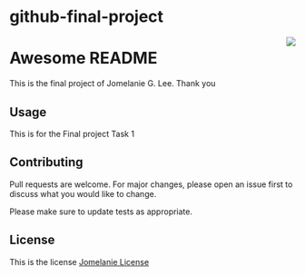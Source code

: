 # github-final-project

<img src="icon.png" align="right" />

# Awesome README 

This is the final project of Jomelanie G. Lee. Thank you

## Usage

This is for the Final project Task 1

## Contributing
Pull requests are welcome. For major changes, please open an issue first to discuss what you would like to change.

Please make sure to update tests as appropriate.

## License
This is the license [Jomelanie License]([https://github.com/jomelaniegarcia/github-final-project/blob/main/LICENSE])

